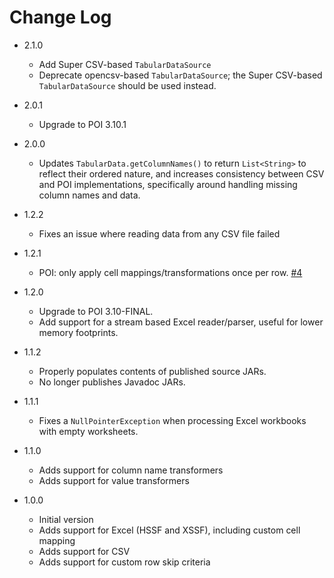 # Change Log

*   2.1.0
    *   Add Super CSV-based `TabularDataSource`
    *   Deprecate opencsv-based `TabularDataSource`; the Super CSV-based `TabularDataSource` should be used instead.

*   2.0.1
    *   Upgrade to POI 3.10.1

*   2.0.0
    *   Updates `TabularData.getColumnNames()` to return `List<String>` to reflect their ordered nature, and increases consistency between CSV and POI implementations, specifically around handling missing column names and data.

*   1.2.2
    *   Fixes an issue where reading data from any CSV file failed 
    
*   1.2.1
    *   POI: only apply cell mappings/transformations once per row. [#4](https://github.com/commercehub-oss/griddle/issues/4)

*   1.2.0
    *   Upgrade to POI 3.10-FINAL.
    *   Add support for a stream based Excel reader/parser, useful for lower memory footprints.

*   1.1.2
    *   Properly populates contents of published source JARs.
    *   No longer publishes Javadoc JARs.

*   1.1.1
    *   Fixes a `NullPointerException` when processing Excel workbooks with empty worksheets.

*   1.1.0
    *   Adds support for column name transformers
    *   Adds support for value transformers

*   1.0.0
    *   Initial version
    *   Adds support for Excel (HSSF and XSSF), including custom cell mapping
    *   Adds support for CSV
    *   Adds support for custom row skip criteria
